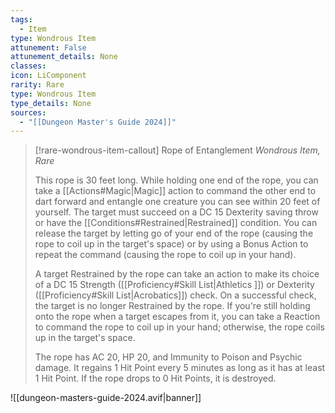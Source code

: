 ```yaml
---
tags:
  - Item
type: Wondrous Item
attunement: False
attunement_details: None
classes:
icon: LiComponent
rarity: Rare
type: Wondrous Item
type_details: None
sources: 
  - "[[Dungeon Master's Guide 2024]]"
---
```

>[!rare-wondrous-item-callout] Rope of Entanglement
>_Wondrous Item, Rare_
>
>This rope is 30 feet long. While holding one end of the rope, you can take a [[Actions#Magic\|Magic]] action to command the other end to dart forward and entangle one creature you can see within 20 feet of yourself. The target must succeed on a DC 15 Dexterity saving throw or have the [[Conditions#Restrained\|Restrained]] condition. You can release the target by letting go of your end of the rope (causing the rope to coil up in the target's space) or by using a Bonus Action to repeat the command (causing the rope to coil up in your hand).
>
>A target Restrained by the rope can take an action to make its choice of a DC 15 Strength ([[Proficiency#Skill List\|Athletics ]]) or Dexterity ([[Proficiency#Skill List\|Acrobatics]]) check. On a successful check, the target is no longer Restrained by the rope. If you're still holding onto the rope when a target escapes from it, you can take a Reaction to command the rope to coil up in your hand; otherwise, the rope coils up in the target's space.
>
>The rope has AC 20, HP 20, and Immunity to Poison and Psychic damage. It regains 1 Hit Point every 5 minutes as long as it has at least 1 Hit Point. If the rope drops to 0 Hit Points, it is destroyed.
>


![[dungeon-masters-guide-2024.avif|banner]]